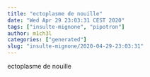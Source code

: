 ```yaml
---
title: "ectoplasme de nouille"
date: "Wed Apr 29 23:03:31 CEST 2020"
tags: ["insulte-mignone", "pipotron"]
author: m1ch3l
categories: ["generated"]
slug: "insulte-mignone/2020-04-29-23:03:31"
---
```


ectoplasme de nouille
